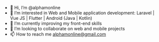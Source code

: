- 👋 Hi, I’m @alphamonline
- 👀 I’m interested in Web and Mobile application development: Laravel | Vue JS | Flutter | Android (Java | Kotlin)
- 🌱 I’m currently improving my front-end skills
- 💞️ I’m looking to collaborate on web and mobile projects
- 📫 How to reach me alphamonline@gmail.com

<!---
alphamonline/alphamonline is a ✨ special ✨ repository because its `README.md` (this file) appears on your GitHub profile.
You can click the Preview link to take a look at your changes.
--->
